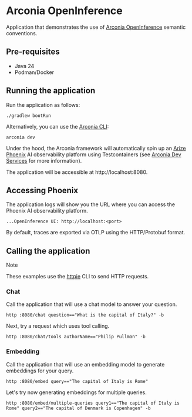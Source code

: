 # Arconia OpenInference

Application that demonstrates the use of [Arconia OpenInference](https://arconia.io/docs/arconia/latest/observability/generative-ai/) semantic conventions.

## Pre-requisites

* Java 24
* Podman/Docker

## Running the application

Run the application as follows:

```shell
./gradlew bootRun
```

Alternatively, you can use the [Arconia CLI](https://arconia.io/docs/arconia-cli/latest/):

```shell
arconia dev
```

Under the hood, the Arconia framework will automatically spin up an [Arize Phoenix](https://arconia.io/docs/arconia/latest/dev-services/phoenix/) AI observability platform using Testcontainers (see [Arconia Dev Services](https://arconia.io/docs/arconia/latest/dev-services/) for more information).

The application will be accessible at http://localhost:8080.

## Accessing Phoenix

The application logs will show you the URL where you can access the Phoenix AI observability platform.

```logs
...OpenInference UI: http://localhost:<port>
```

By default, traces are exported via OTLP using the HTTP/Protobuf format.

## Calling the application

> [!NOTE]
> These examples use the [httpie](https://httpie.io) CLI to send HTTP requests.

### Chat

Call the application that will use a chat model to answer your question.

```shell
http :8080/chat question=="What is the capital of Italy?" -b
```

Next, try a request which uses tool calling.

```shell
http :8080/chat/tools authorName=="Philip Pullman" -b
```

### Embedding

Call the application that will use an embedding model to generate embeddings for your query.

```shell
http :8080/embed query=="The capital of Italy is Rome"
```

Let's try now generating embeddings for multiple queries.

```shell
http :8080/embed/multiple-queries query1=="The capital of Italy is Rome" query2=="The capital of Denmark is Copenhagen" -b
```
